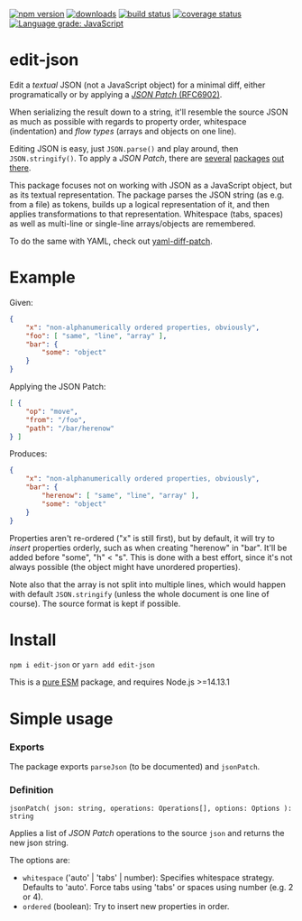 [![npm version][npm-image]][npm-url]
[![downloads][downloads-image]][npm-url]
[![build status][build-image]][build-url]
[![coverage status][coverage-image]][coverage-url]
[![Language grade: JavaScript][lgtm-image]][lgtm-url]


# edit-json

Edit a _textual_ JSON (not a JavaScript object) for a minimal diff, either programatically or by applying a [_JSON Patch_ (RFC6902)](https://www.rfc-editor.org/rfc/rfc6902).

When serializing the result down to a string, it'll resemble the source JSON as much as possible with regards to property order, whitespace (indentation) and _flow types_ (arrays and objects on one line).

Editing JSON is easy, just `JSON.parse()` and play around, then `JSON.stringify()`. To apply a _JSON Patch_, there are [several](https://www.npmjs.com/package/fast-json-patch) [packages](https://www.npmjs.com/package/rfc6902) [out](https://www.npmjs.com/package/json-bigint-patch) [there](https://www.npmjs.com/package/jsonpatch).

This package focuses not on working with JSON as a JavaScript object, but as its textual representation. The package parses the JSON string (as e.g. from a file) as tokens, builds up a logical representation of it, and then applies transformations to that representation. Whitespace (tabs, spaces) as well as multi-line or single-line arrays/objects are remembered.

To do the same with YAML, check out [yaml-diff-patch](https://www.npmjs.com/package/yaml-diff-patch).


# Example

Given:

```json
{
    "x": "non-alphanumerically ordered properties, obviously",
    "foo": [ "same", "line", "array" ],
    "bar": {
        "some": "object"
    }
}
```

Applying the JSON Patch:

```json
[ {
    "op": "move",
    "from": "/foo",
    "path": "/bar/herenow"
} ]
```

Produces:

```json
{
    "x": "non-alphanumerically ordered properties, obviously",
    "bar": {
        "herenow": [ "same", "line", "array" ],
        "some": "object"
    }
}
```

Properties aren't re-ordered ("x" is still first), but by default, it will try to _insert_ properties orderly, such as when creating "herenow" in "bar". It'll be added before "some", "h" < "s". This is done with a best effort, since it's not always possible (the object might have unordered properties).

Note also that the array is not split into multiple lines, which would happen with default `JSON.stringify` (unless the whole document is one line of course). The source format is kept if possible.


# Install

`npm i edit-json` or `yarn add edit-json`

This is a [pure ESM][pure-esm] package, and requires Node.js >=14.13.1


# Simple usage

### Exports

The package exports `parseJson` (to be documented) and `jsonPatch`.

### Definition

`jsonPatch( json: string, operations: Operations[], options: Options ): string`

Applies a list of _JSON Patch_ operations to the source `json` and returns the new json string.

The options are:

  - `whitespace` ('auto' | 'tabs' | number): Specifies whitespace strategy. Defaults to 'auto'. Force tabs using 'tabs' or spaces using number (e.g. 2 or 4).
  - `ordered` (boolean): Try to insert new properties in order.


[npm-image]: https://img.shields.io/npm/v/edit-json.svg
[npm-url]: https://npmjs.org/package/edit-json
[downloads-image]: https://img.shields.io/npm/dm/edit-json.svg
[build-image]: https://img.shields.io/github/workflow/status/grantila/edit-json/Master.svg
[build-url]: https://github.com/grantila/edit-json/actions?query=workflow%3AMaster
[coverage-image]: https://coveralls.io/repos/github/grantila/edit-json/badge.svg?branch=master
[coverage-url]: https://coveralls.io/github/grantila/edit-json?branch=master
[lgtm-image]: https://img.shields.io/lgtm/grade/javascript/g/grantila/edit-json.svg?logo=lgtm&logoWidth=18
[lgtm-url]: https://lgtm.com/projects/g/grantila/edit-json/context:javascript
[pure-esm]: https://gist.github.com/sindresorhus/a39789f98801d908bbc7ff3ecc99d99c
